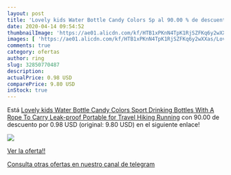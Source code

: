 ```yaml
---
layout: post
title: 'Lovely kids Water Bottle Candy Colors Sp al 90.00 % de descuento'
date: 2020-04-14 09:54:52
thumbnailImage: 'https://ae01.alicdn.com/kf/HTB1xPKnN4TpK1RjSZFKq6y2wXXas/Lovely-kids-Water-Bottle-Candy-Colors-Sport-Drinking-Bottles-With-A-Rope-To-Carry-Leak-proof.jpg_350x350._SL200_.jpg'
images: [ 'https://ae01.alicdn.com/kf/HTB1xPKnN4TpK1RjSZFKq6y2wXXas/Lovely-kids-Water-Bottle-Candy-Colors-Sport-Drinking-Bottles-With-A-Rope-To-Carry-Leak-proof.jpg_350x350._SL200_.jpg' ]
comments: true
category: ofertas
author: ring
slug: 32850770487
description:
actualPrice: 0.98 USD
comparePrice: 9.80 USD
inStock: true
---
```


Está [Lovely kids Water Bottle Candy Colors Sport Drinking Bottles With A Rope To Carry Leak-proof Portable for Travel Hiking Running](https://www.amazon.com/dp/32850770487/?tag=redken08-20) con 90.00 de descuento por 0.98 USD (original: 9.80 USD) en el siguiente enlace!

[![](https://ae01.alicdn.com/kf/HTB1xPKnN4TpK1RjSZFKq6y2wXXas/Lovely-kids-Water-Bottle-Candy-Colors-Sport-Drinking-Bottles-With-A-Rope-To-Carry-Leak-proof.jpg_350x350._SL200_.jpg)](https://www.amazon.com/dp/32850770487/?tag=redken08-20)

[Ver la oferta!!](https://www.amazon.com/dp/32850770487/?tag=redken08-20)

[Consulta otras ofertas en nuestro canal de telegram](https://t.me/s/ofertas25)
